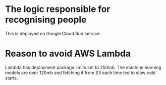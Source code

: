 # The logic responsible for recognising people

This is deployed on Google Cloud Run service. 

# Reason to avoid AWS Lambda
  Lambda has deployment package limits set to 250mb. The machine learning models are over 120mb and fetching it from S3 each time led to slow cold starts. 
